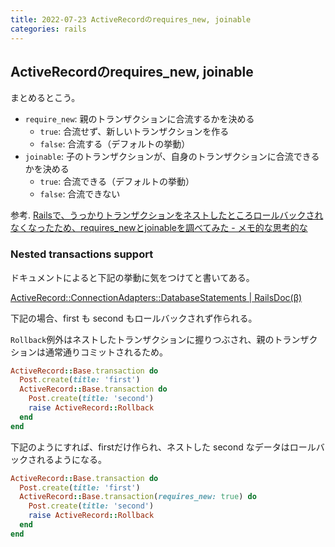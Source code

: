 ```yaml
---
title: 2022-07-23 ActiveRecordのrequires_new, joinable
categories: rails
---
```


## ActiveRecordのrequires_new, joinable

まとめるとこう。

- `require_new`: 親のトランザクションに合流するかを決める
	- `true`: 合流せず、新しいトランザクションを作る
	- `false`: 合流する（デフォルトの挙動）
- `joinable`: 子のトランザクションが、自身のトランザクションに合流できるかを決める
	- `true`: 合流できる（デフォルトの挙動）
	- `false`: 合流できない

参考. [Railsで、うっかりトランザクションをネストしたところロールバックされなくなったため、requires_newとjoinableを調べてみた - メモ的な思考的な](https://thinkami.hatenablog.com/entry/2021/06/30/014210#require_new%E3%81%A8joinable%E3%81%A8ActiveRecordRollback%E3%81%AE%E7%B5%84%E3%81%BF%E5%90%88%E3%82%8F%E3%81%9B%E3%82%92%E8%AA%BF%E6%9F%BB)

### Nested transactions support

ドキュメントによると下記の挙動に気をつけてと書いてある。

[ActiveRecord::ConnectionAdapters::DatabaseStatements \| RailsDoc(β)](https://railsdoc.github.io/classes/ActiveRecord/ConnectionAdapters/DatabaseStatements.html#method-i-transaction-label-Nested+transactions+support)


下記の場合、first も second もロールバックされず作られる。

`Rollback`例外はネストしたトランザクションに握りつぶされ、親のトランザクションは通常通りコミットされるため。

```rb
ActiveRecord::Base.transaction do
  Post.create(title: 'first')
  ActiveRecord::Base.transaction do
    Post.create(title: 'second')
    raise ActiveRecord::Rollback
  end
end
```

下記のようにすれば、firstだけ作られ、ネストした second なデータはロールバックされるようになる。

```rb
ActiveRecord::Base.transaction do
  Post.create(title: 'first')
  ActiveRecord::Base.transaction(requires_new: true) do
    Post.create(title: 'second')
    raise ActiveRecord::Rollback
  end
end
```
